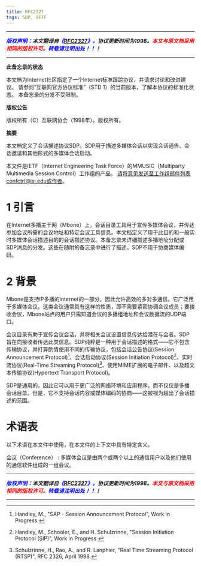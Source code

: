 ```yaml
---
title: RFC2327
tags: SDP, IETF
---
```



------

***<font color=blue>版权声明：</font>本文翻译自<font color=blue>《[RFC2327](https://www.ietf.org/rfc/rfc2327.txt)》。</font>协议更新时间为1998。<font color=red>本文与原文档采用相同的版权许可。</font><font color=blue>转载请注明出处！！！</font>***

------

**此备忘录的状态**

本文档为Internet社区指定了一个Internet标准跟踪协议，并请求讨论和改进建议。 请参阅“互联网官方协议标准”（STD 1）的当前版本，了解本协议的标准化状态。 本备忘录的分发不受限制。

**版权公告**

版权所有（C）互联网协会（1998年）。版权所有。

**摘要**

本文档定义了会话描述协议SDP。SDP用于描述多媒体会话以实现会话通告、会话邀请和其他形式的多媒体会话启动。

本文件是IETF（Internet Engineering Task Force）的MMUSIC（Multiparty Multimedia Session Control）工作组的产品。 请将意见发送至工作组邮件列表confctrl@isi.edu或作者。


# 1 引言
在Internet多播主干网（Mbone）上，会话目录工具用于宣传多媒体会议，并传达参加会议所需的会议地址和特定会议工具信息。本文档定义了用于此目的和一般实时多媒体会话描述目的的会话描述协议。本备忘录未详细描述多播地址分配或SDP消息的分发。这些在随附的备忘录中进行了描述。SDP不用于协商媒体编码。

# 2 背景

Mbone是支持IP多播的internet的一部分，因此允许高效的多对多通信。它广泛用于多媒体会议。这类会议通常具有这样的性质，即不需要紧密协调会议成员；要接收会议，Mbone站点的用户只需知道会议的多播组地址和会议数据流的UDP端口。

会议目录有助于宣传会议会话，并将相关会议设置信息传达给潜在与会者。SDP旨在向接收者传达此类信息。SDP纯粹是一种用于会话描述的格式——它不包含传输协议，并打算酌情使用不同的传输协议，包括会话公告协议(Session Announcement Protocol)[^4]、会话启动协议(Session Initiation Protocol)[^11]、实时流协议(Real-Time Streaming Protocol)[^12]、使用MIME扩展的电子邮件、以及超文本传输协议(Hypertext Transport Protocol)。

SDP是通用的，因此它可以用于更广泛的网络环境和应用程序，而不仅仅是多播会话目录。但是，它不支持会话内容或媒体编码的协商——这被视为超出了会话描述的范围。

# 术语表

以下术语在本文件中使用，在本文件的上下文中具有特定含义。

会议（Conference）
: 多媒体会议是由两个或两个以上的通信用户以及他们使用的通信软件组成的一组会议。



------

***<font color=blue>版权声明：</font>本文翻译自<font color=blue>《[RFC2327](https://www.ietf.org/rfc/rfc2327.txt)》。</font>协议更新时间为1998。<font color=red>本文与原文档采用相同的版权许可。</font><font color=blue>转载请注明出处！！！</font>***

------

[^1]: Mills, D., "Network Time Protocol (version 3) specification and implementation", RFC 1305, March 1992.
[^2]: Schulzrinne, H., Casner, S., Frederick, R. and V. Jacobson, "RTP: A Transport Protocol for Real-Time Applications", RFC 1889, January 1996.
[^3]: Schulzrinne, H., "RTP Profile for Audio and Video Conferences with Minimal Control", RFC 1890, January 1996
[^4]: Handley, M., "SAP - Session Announcement Protocol", Work in Progress.
[^5]: V. Jacobson, S. McCanne, "vat - X11-based audio teleconferencing tool" vat manual page, Lawrence Berkeley Laboratory, 1994.
[^6]: The Unicode Consortium, "The Unicode Standard -- Version 2.0", Addison-Wesley, 1996.
[^7]: ISO/IEC 10646-1:1993. International Standard -- Information technol- ogy -- Universal Multiple-Octet Coded Character Set (UCS) -- Part 1: Architecture and Basic Multilingual Plane. Five amendments and a techn- ical corrigendum have been published up to now. UTF-8 is described in Annex R, published as Amendment 2.
[^8]: Goldsmith, D., and M. Davis, "Using Unicode with MIME", RFC 1641, July 1994.
[^9]: Yergeau, F., "UTF-8, a transformation format of Unicode and ISO 10646", RFC 2044, October 1996.
[^10]: ITU-T Recommendation H.332 (1998): "Multimedia Terminal for Receiving Internet-based H.323 Conferences", ITU, Geneva.
[^11]: Handley, M., Schooler, E., and H. Schulzrinne, "Session Initiation Protocol (SIP)", Work in Progress.
[^12]: Schulzrinne, H., Rao, A., and R. Lanphier, "Real Time Streaming Protocol (RTSP)", RFC 2326, April 1998.